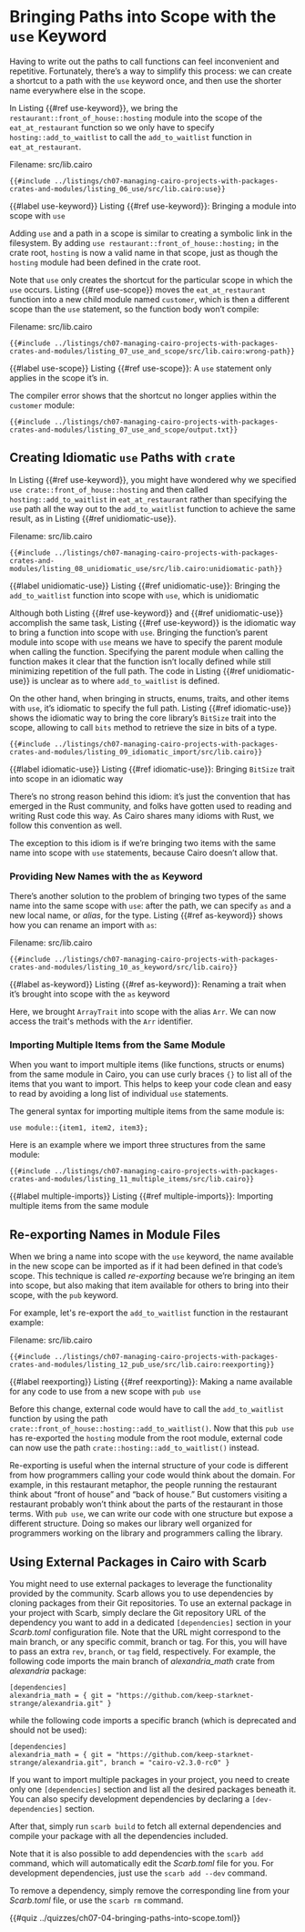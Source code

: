# Bringing Paths into Scope with the `use` Keyword

Having to write out the paths to call functions can feel inconvenient and repetitive. Fortunately, there’s a way to simplify this process: we can create a shortcut to a path with the `use` keyword once, and then use the shorter name everywhere else in the scope.

In Listing {{#ref use-keyword}}, we bring the `restaurant::front_of_house::hosting` module into the
scope of the `eat_at_restaurant` function so we only have to specify
`hosting::add_to_waitlist` to call the `add_to_waitlist` function in
`eat_at_restaurant`.

<span class="filename">Filename: src/lib.cairo</span>

```cairo
{{#include ../listings/ch07-managing-cairo-projects-with-packages-crates-and-modules/listing_06_use/src/lib.cairo:use}}
```

{{#label use-keyword}}
<span class="caption">Listing {{#ref use-keyword}}: Bringing a module into scope with `use`</span>

Adding `use` and a path in a scope is similar to creating a symbolic link in the filesystem. By adding `use restaurant::front_of_house::hosting;` in the crate root, `hosting` is now a valid name in that scope, just as though the `hosting` module had been defined in the crate root.

Note that `use` only creates the shortcut for the particular scope in which the `use` occurs. Listing {{#ref  use-scope}} moves the `eat_at_restaurant` function into a new child module named `customer`, which is then a different scope than the `use`
statement, so the function body won’t compile:

<span class="filename">Filename: src/lib.cairo</span>

```cairo
{{#include ../listings/ch07-managing-cairo-projects-with-packages-crates-and-modules/listing_07_use_and_scope/src/lib.cairo:wrong-path}}
```

{{#label use-scope}}
<span class="caption">Listing {{#ref  use-scope}}: A `use` statement only applies in the scope it’s in.</span>

The compiler error shows that the shortcut no longer applies within the `customer` module:

```shell
{{#include ../listings/ch07-managing-cairo-projects-with-packages-crates-and-modules/listing_07_use_and_scope/output.txt}}
```

## Creating Idiomatic `use` Paths with `crate`

In Listing {{#ref use-keyword}}, you might have wondered why we specified `use crate::front_of_house::hosting`
and then called `hosting::add_to_waitlist` in `eat_at_restaurant` rather than specifying the `use` path all the way out to
the `add_to_waitlist` function to achieve the same result, as in Listing {{#ref unidiomatic-use}}.

<span class="filename">Filename: src/lib.cairo</span>

```cairo
{{#include ../listings/ch07-managing-cairo-projects-with-packages-crates-and-modules/listing_08_unidiomatic_use/src/lib.cairo:unidiomatic-path}}
```

{{#label unidiomatic-use}}
<span class="caption">Listing {{#ref unidiomatic-use}}: Bringing the `add_to_waitlist` function into scope with `use`, which is unidiomatic</span>

Although both Listing {{#ref use-keyword}} and {{#ref unidiomatic-use}} accomplish the same task, Listing {{#ref use-keyword}} is
the idiomatic way to bring a function into scope with `use`. Bringing the
function’s parent module into scope with `use` means we have to specify the
parent module when calling the function. Specifying the parent module when
calling the function makes it clear that the function isn’t locally defined
while still minimizing repetition of the full path. The code in Listing {{#ref unidiomatic-use}} is
unclear as to where `add_to_waitlist` is defined.

On the other hand, when bringing in structs, enums, traits, and other items with `use`, it’s idiomatic to specify the full path. Listing {{#ref idiomatic-use}} shows the idiomatic way to bring the core library’s `BitSize` trait into the scope, allowing to call `bits` method to retrieve the size in bits of a type.

```cairo
{{#include ../listings/ch07-managing-cairo-projects-with-packages-crates-and-modules/listing_09_idiomatic_import/src/lib.cairo}}
```

{{#label idiomatic-use}}
<span class="caption">Listing {{#ref idiomatic-use}}: Bringing `BitSize` trait into scope in an idiomatic way</span>

There’s no strong reason behind this idiom: it’s just the convention that has
emerged in the Rust community, and folks have gotten used to reading and writing Rust code this way.
As Cairo shares many idioms with Rust, we follow this convention as well.

The exception to this idiom is if we’re bringing two items with the same name
into scope with `use` statements, because Cairo doesn’t allow that.

### Providing New Names with the `as` Keyword

There’s another solution to the problem of bringing two types of the same name
into the same scope with `use`: after the path, we can specify `as` and a new
local name, or _alias_, for the type. Listing {{#ref as-keyword}} shows how you can rename an import with `as`:

<span class="filename">Filename: src/lib.cairo</span>

```cairo
{{#include ../listings/ch07-managing-cairo-projects-with-packages-crates-and-modules/listing_10_as_keyword/src/lib.cairo}}
```

{{#label as-keyword}}
<span class="caption">Listing {{#ref as-keyword}}: Renaming a trait when it’s brought into scope with the `as` keyword</span>

Here, we brought `ArrayTrait` into scope with the alias `Arr`. We can now access the trait's methods with the `Arr` identifier.

### Importing Multiple Items from the Same Module

When you want to import multiple items (like functions, structs or enums)
from the same module in Cairo, you can use curly braces `{}` to list all of
the items that you want to import. This helps to keep your code clean and easy
to read by avoiding a long list of individual `use` statements.

The general syntax for importing multiple items from the same module is:

```cairo
use module::{item1, item2, item3};
```

Here is an example where we import three structures from the same module:

```cairo
{{#include ../listings/ch07-managing-cairo-projects-with-packages-crates-and-modules/listing_11_multiple_items/src/lib.cairo}}
```

{{#label multiple-imports}}
<span class="caption">Listing {{#ref multiple-imports}}: Importing multiple items from the same module</span>

## Re-exporting Names in Module Files

When we bring a name into scope with the `use` keyword, the name available in
the new scope can be imported as if it had been defined in that code’s scope.
This technique is called _re-exporting_ because we’re bringing an item into scope,
but also making that item available for others to bring into their scope, with the `pub` keyword.

For example, let's re-export the `add_to_waitlist` function in the restaurant example:

<span class="filename">Filename: src/lib.cairo</span>

```cairo
{{#include ../listings/ch07-managing-cairo-projects-with-packages-crates-and-modules/listing_12_pub_use/src/lib.cairo:reexporting}}
```

{{#label reexporting}}
<span class="caption">Listing {{#ref reexporting}}: Making a name available for any code to use from a new scope with `pub use`</span>

Before this change, external code would have to call the `add_to_waitlist`
function by using the path `crate::front_of_house::hosting::add_to_waitlist()`.
Now that this `pub use` has re-exported the `hosting` module from the root module, external code
can now use the path `crate::hosting::add_to_waitlist()` instead.

Re-exporting is useful when the internal structure of your code is different
from how programmers calling your code would think about the domain. For
example, in this restaurant metaphor, the people running the restaurant think
about “front of house” and “back of house.” But customers visiting a restaurant
probably won’t think about the parts of the restaurant in those terms. With
`pub use`, we can write our code with one structure but expose a different
structure. Doing so makes our library well organized for programmers working on
the library and programmers calling the library.

## Using External Packages in Cairo with Scarb

You might need to use external packages to leverage the functionality provided by the community. Scarb allows you to use dependencies by cloning packages from their Git repositories. To use an external package in your project with Scarb, simply declare the Git repository URL of the dependency you want to add in a dedicated `[dependencies]` section in your _Scarb.toml_ configuration file. Note that the URL might correspond to the main branch, or any specific commit, branch or tag. For this, you will have to pass an extra `rev`, `branch`, or `tag` field, respectively. For example, the following code imports the main branch of _alexandria_math_ crate from _alexandria_ package:

```cairo
[dependencies]
alexandria_math = { git = "https://github.com/keep-starknet-strange/alexandria.git" }
```

while the following code imports a specific branch (which is deprecated and should not be used):

```cairo
[dependencies]
alexandria_math = { git = "https://github.com/keep-starknet-strange/alexandria.git", branch = "cairo-v2.3.0-rc0" }
```

If you want to import multiple packages in your project, you need to create only one `[dependencies]` section and list all the desired packages beneath it. You can also specify development dependencies by declaring a `[dev-dependencies]` section.

After that, simply run `scarb build` to fetch all external dependencies and compile your package with all the dependencies included.

Note that it is also possible to add dependencies with the `scarb add` command, which will automatically edit the _Scarb.toml_ file for you. For development dependencies, just use the `scarb add --dev` command.

To remove a dependency, simply remove the corresponding line from your _Scarb.toml_ file, or use the `scarb rm` command.

{{#quiz ../quizzes/ch07-04-bringing-paths-into-scope.toml}}
